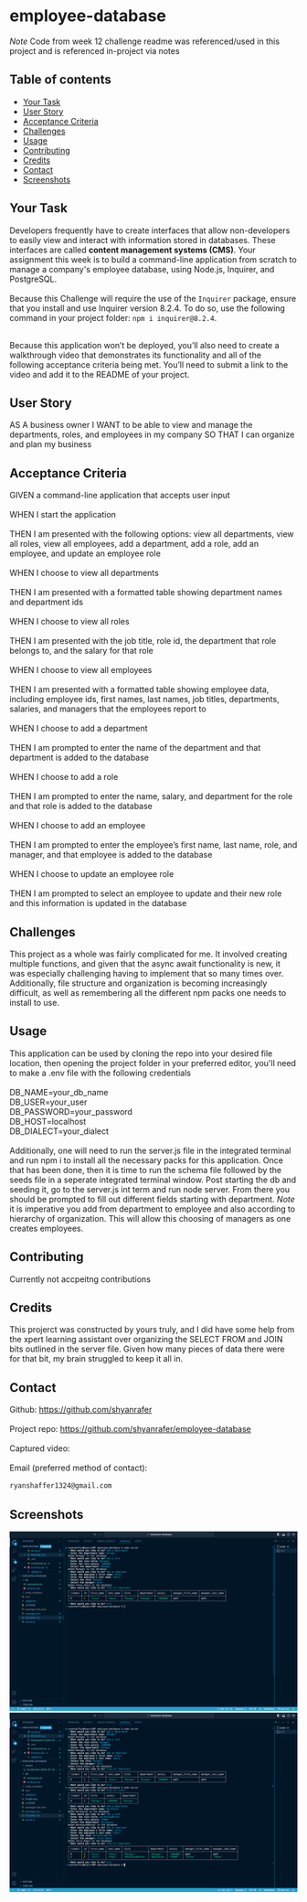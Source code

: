 # employee-database

*Note* Code from week 12 challenge readme was referenced/used in this project and is referenced in-project via notes
## Table of contents

- [Your Task](#your-task)
- [User Story](#user-story)
- [Acceptance Criteria](#acceptance-criteria)
- [Challenges](#challenges)
- [Usage](#usage)
- [Contributing](#contributing)
- [Credits](#credits)
- [Contact](#contact)
- [Screenshots](#screenshots)

## Your Task

Developers frequently have to create interfaces that allow non-developers to easily view and interact with information stored in databases. These interfaces are called **content management systems (CMS)**. Your assignment this week is to build a command-line application from scratch to manage a company's employee database, using Node.js, Inquirer, and PostgreSQL.
<br/><br/>
Because this Challenge will require the use of the `Inquirer` package, ensure that you install and use Inquirer version 8.2.4. To do so, use the following command in your project folder: `npm i inquirer@8.2.4`.
<br/><br/>

Because this application won’t be deployed, you’ll also need to create a walkthrough video that demonstrates its functionality and all of the following acceptance criteria being met. You’ll need to submit a link to the video and add it to the README of your project.

## User Story

AS A business owner
I WANT to be able to view and manage the departments, roles, and employees in my company
SO THAT I can organize and plan my business

## Acceptance Criteria

GIVEN a command-line application that accepts user input
<br/><br/>
WHEN I start the application
<br/><br/>
THEN I am presented with the following options: view all departments, view all roles, view all employees, add a department, add a role, add an employee, and update an employee role
<br/><br/>
WHEN I choose to view all departments
<br/><br/>
THEN I am presented with a formatted table showing department names and department ids
<br/><br/>
WHEN I choose to view all roles
<br/><br/>
THEN I am presented with the job title, role id, the department that role belongs to, and the salary for that role
<br/><br/>
WHEN I choose to view all employees
<br/><br/>
THEN I am presented with a formatted table showing employee data, including employee ids, first names, last names, job titles, departments, salaries, and managers that the employees report to
<br/><br/>
WHEN I choose to add a department
<br/><br/>
THEN I am prompted to enter the name of the department and that department is added to the database
<br/><br/>
WHEN I choose to add a role
<br/><br/>
THEN I am prompted to enter the name, salary, and department for the role and that role is added to the database
<br/><br/>
WHEN I choose to add an employee
<br/><br/>
THEN I am prompted to enter the employee’s first name, last name, role, and manager, and that employee is added to the database
<br/><br/>
WHEN I choose to update an employee role
<br/><br/>
THEN I am prompted to select an employee to update and their new role and this information is updated in the database 

## Challenges
This project as a whole was fairly complicated for me. It involved creating multiple functions, and given that the async await functionality is new, it was especially challenging having to implement that so many times over. Additionally, file structure and organization is becoming increasingly difficult, as well as remembering all the different npm packs one needs to install to use.
## Usage
This application can be used by cloning the repo into your desired file location, then opening the project folder in your preferred editor, you'll need to make a .env file with the following credentials 
<br/><br/>
DB_NAME=your_db_name
<br/>
DB_USER=your_user
<br/>
DB_PASSWORD=your_password
<br/>
DB_HOST=localhost
<br/>
DB_DIALECT=your_dialect
<br/><br/>
Additionally, one will need to run the server.js file in the integrated terminal and run npm i to install all the necessary packs for this application. Once that has been done, then it is time to run the schema file followed by the seeds file in a seperate integrated terminal window. Post starting the db and seeding it, go to the server.js int term and run node server. From there you should be prompted to fill out different fields starting with department. *Note* it is imperative you add from department to employee and also according to hierarchy of organization. This will allow this choosing of managers as one creates employees.  

## Contributing
Currently not accpeitng contributions

## Credits
This projerct was constructed by yours truly, and I did have some help from the xpert learning assistant over organizing the SELECT FROM and JOIN bits outlined in the server file. Given how many pieces of data there were for that bit, my brain struggled to keep it all in.

## Contact 
Github: https://github.com/shyanrafer
<br/><br/>
Project repo: https://github.com/shyanrafer/employee-database
<br/><br/>
Captured video: 
<br/><br/>
Email (preferred method of contact): 
```md
ryanshaffer1324@gmail.com
```

## Screenshots
![alt text](image.png)
![alt text](image-1.png)

